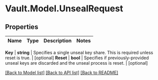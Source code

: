 # Vault.Model.UnsealRequest

## Properties

Name | Type | Description | Notes
------------ | ------------- | ------------- | -------------

**Key** | **string** | Specifies a single unseal key share. This is required unless reset is true. | [optional] **Reset** | **bool** | Specifies if previously-provided unseal keys are discarded and the unseal process is reset. | [optional] 

[[Back to Model list]](../README.md#documentation-for-models) [[Back to API list]](../README.md#documentation-for-api-endpoints) [[Back to README]](../README.md)

